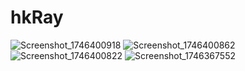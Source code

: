 # hkRay


![Screenshot_1746400918](https://github.com/user-attachments/assets/a96dd54e-0c5a-4302-9970-32a8eb30807e)
![Screenshot_1746400862](https://github.com/user-attachments/assets/abef0c65-ba3a-4982-bdeb-266dbe2bb89a)
![Screenshot_1746400822](https://github.com/user-attachments/assets/eb6233db-c59e-475d-9e32-4ff5bc041310)
![Screenshot_1746367552](https://github.com/user-attachments/assets/eaa14813-d3a1-4a5c-9182-1928484d794d)
